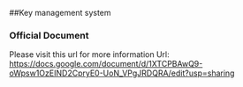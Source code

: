 ##Key management system

### Official Document
Please visit this url for more information
Url: https://docs.google.com/document/d/1XTCPBAwQ9-oWpsw1OzEIND2CpryE0-UoN_VPgJRDQRA/edit?usp=sharing

